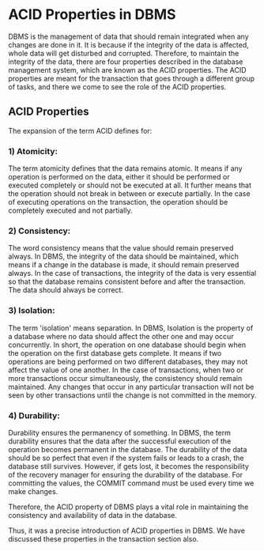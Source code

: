 # ACID Properties in DBMS

DBMS is the management of data that should remain integrated when any changes are done in it. It is because if the integrity of the data is affected, whole data will get disturbed and corrupted. Therefore, to maintain the integrity of the data, there are four properties described in the database management system, which are known as the ACID properties. The ACID properties are meant for the transaction that goes through a different group of tasks, and there we come to see the role of the ACID properties.

## ACID Properties
The expansion of the term ACID defines for:

### 1) Atomicity: 
The term atomicity defines that the data remains atomic. It means if any operation is performed on the data, either it should be performed or executed completely or should not be executed at all. It further means that the operation should not break in between or execute partially. In the case of executing operations on the transaction, the operation should be completely executed and not partially.

### 2) Consistency: 
The word consistency means that the value should remain preserved always. 
In DBMS, the integrity of the data should be maintained, which means if a change in the database is made, it should remain preserved always. In the case of transactions, the integrity of the data is very essential so that the database remains consistent before and after the transaction. The data should always be correct.

### 3) Isolation: 

The term 'isolation' means separation. In DBMS, Isolation is the property of a database where no data should affect the other one and may occur concurrently. In short, the operation on one database should begin when the operation on the first database gets complete. It means if two operations are being performed on two different databases, they may not affect the value of one another. In the case of transactions, when two or more transactions occur simultaneously, the consistency should remain maintained. Any changes that occur in any particular transaction will not be seen by other transactions until the change is not committed in the memory.

### 4) Durability: 
Durability ensures the permanency of something. In DBMS, the term durability ensures that the data after the successful execution of the operation becomes permanent in the database. The durability of the data should be so perfect that even if the system fails or leads to a crash, the database still survives. However, if gets lost, it becomes the responsibility of the recovery manager for ensuring the durability of the database. For committing the values, the COMMIT command must be used every time we make changes.

Therefore, the ACID property of DBMS plays a vital role in maintaining the consistency and availability of data in the database.

Thus, it was a precise introduction of ACID properties in DBMS. We have discussed these properties in the transaction section also.
